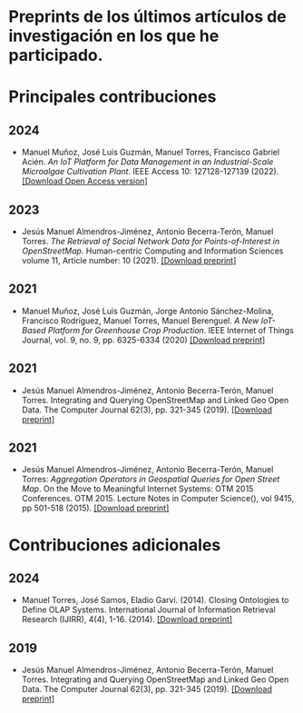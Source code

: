 # Preprints de los últimos artículos de investigación en los que he participado.

# Principales contribuciones

## 2024

- Manuel Muñoz, José Luis Guzmán, Manuel Torres, Francisco Gabriel Acién. *An IoT Platform for Data Management in an Industrial-Scale Microalgae Cultivation Plant*. IEEE Access 10: 127128-127139 (2022). [[Download Open Access version]](IEEEAccess-2022/pub/IEEEAccess-2022.pdf)

## 2023

- Jesús Manuel Almendros-Jiménez, Antonio Becerra-Terón, Manuel Torres. *The Retrieval of Social Network Data for Points-of-Interest in OpenStreetMap*. Human-centric Computing and Information Sciences volume 11, Article number: 10 (2021). [[Download preprint]](HCIS-2021/pub/HCIS-2021-pre.pdf)

## 2021

- Manuel Muñoz, José Luis Guzmán, Jorge Antonio Sánchez-Molina, Francisco Rodríguez, Manuel Torres, Manuel Berenguel. *A New IoT-Based Platform for Greenhouse Crop Production*. IEEE Internet of Things Journal, vol. 9, no. 9, pp. 6325-6334 (2020) [[Download preprint]](IEEEInternetOfThings-2020/pub/IEEEInternetOfThings-2020-pre.pdf)

## 2021

- Jesús Manuel Almendros-Jiménez, Antonio Becerra-Terón, Manuel Torres. Integrating and Querying OpenStreetMap and Linked Geo Open Data. The Computer Journal 62(3), pp. 321-345 (2019). [[Download preprint]](TCJ-2019/pub/TCJ-2019-pre.pdf)

## 2021

- Jesús Manuel Almendros-Jiménez, Antonio Becerra-Terón, Manuel Torres:
*Aggregation Operators in Geospatial Queries for Open Street Map*. On the Move to Meaningful Internet Systems: OTM 2015 Conferences. OTM 2015. Lecture Notes in Computer Science(), vol 9415, pp 501-518 (2015). [[Download preprint]](OTM-2015/pub/OTM-2015-pre.pdf)

# Contribuciones adicionales

## 2024

- Manuel Torres, José Samos, Eladio Garví. (2014). Closing Ontologies to Define OLAP Systems. International Journal of Information Retrieval Research (IJIRR), 4(4), 1-16. (2014). [[Download preprint]](IJIRR-2014/pub/IJIRR-2014-pre.pdf)

## 2019
- Jesús Manuel Almendros-Jiménez, Antonio Becerra-Terón, Manuel Torres. Integrating and Querying OpenStreetMap and Linked Geo Open Data. The Computer Journal 62(3), pp. 321-345 (2019). [[Download preprint]](ReserveContributions/CJ-2019/CJ-2019-pre.pdf)
